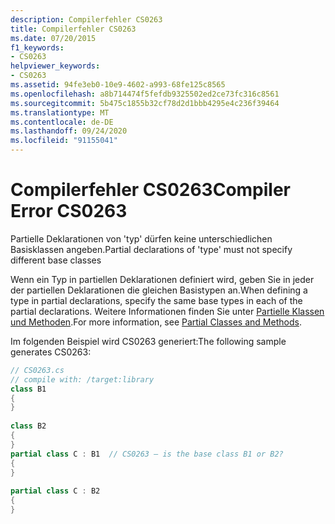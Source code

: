 ```yaml
---
description: Compilerfehler CS0263
title: Compilerfehler CS0263
ms.date: 07/20/2015
f1_keywords:
- CS0263
helpviewer_keywords:
- CS0263
ms.assetid: 94fe3eb0-10e9-4602-a993-68fe125c8565
ms.openlocfilehash: a8b714474f5fefdb9325502ed2ce73fc316c8561
ms.sourcegitcommit: 5b475c1855b32cf78d2d1bbb4295e4c236f39464
ms.translationtype: MT
ms.contentlocale: de-DE
ms.lasthandoff: 09/24/2020
ms.locfileid: "91155041"
---
```

# <a name="compiler-error-cs0263"></a><span data-ttu-id="f7040-103">Compilerfehler CS0263</span><span class="sxs-lookup"><span data-stu-id="f7040-103">Compiler Error CS0263</span></span>

<span data-ttu-id="f7040-104">Partielle Deklarationen von 'typ' dürfen keine unterschiedlichen Basisklassen angeben.</span><span class="sxs-lookup"><span data-stu-id="f7040-104">Partial declarations of 'type' must not specify different base classes</span></span>  
  
 <span data-ttu-id="f7040-105">Wenn ein Typ in partiellen Deklarationen definiert wird, geben Sie in jeder der partiellen Deklarationen die gleichen Basistypen an.</span><span class="sxs-lookup"><span data-stu-id="f7040-105">When defining a type in partial declarations, specify the same base types in each of the partial declarations.</span></span> <span data-ttu-id="f7040-106">Weitere Informationen finden Sie unter [Partielle Klassen und Methoden](../programming-guide/classes-and-structs/partial-classes-and-methods.md).</span><span class="sxs-lookup"><span data-stu-id="f7040-106">For more information, see [Partial Classes and Methods](../programming-guide/classes-and-structs/partial-classes-and-methods.md).</span></span>  
  
 <span data-ttu-id="f7040-107">Im folgenden Beispiel wird CS0263 generiert:</span><span class="sxs-lookup"><span data-stu-id="f7040-107">The following sample generates CS0263:</span></span>  
  
```csharp  
// CS0263.cs  
// compile with: /target:library  
class B1  
{  
}  
  
class B2  
{  
}  
partial class C : B1  // CS0263 – is the base class B1 or B2?  
{  
}  
  
partial class C : B2  
{  
}  
```
